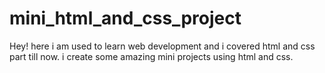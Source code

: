 # mini_html_and_css_project
Hey! here i am used to learn web development and i covered html and css part till now. i create some amazing mini projects using html and css.
